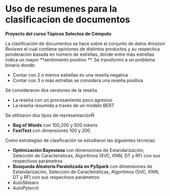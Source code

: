 # Uso de resumenes para la clasificacion de documentos

**Proyecto del curso Tópicos Selectos de Cómputo**

La clasificación de documentos se hace sobre el conjunto de datos *Amazon Reviews* el cual contiene opiniones de distintos productos y su respectica ponderación basada en número de estrellas, donde entre más estrellas indica un mayor **sentimiento positivo **.
Se transformó a un problema binario donde:

* Contar con 2 o menos estrellas es una reseña negativa
* Contar con 3 o más estrellas se considera una reseña positiva

Se consideraron dos versiones de la reseña
* La reseña con un procesamiento poco agresivo
* La reseña resumida a través de un modelo BERT

Se utilizaron dos tipos de representaciónÑ

* **Bag of Words** con 100,200 y 500 tokens
* **FastText** con dimensiones 100 y 200

Como estrategias de clasificación se estudiaron las siguientes técnicas:

* **Optimización Bayesiana** con dimensiones de Estandarización, Selección de Características, Algoritmos (SVC, KNN, DT y RF) con sus respectivos parámetros
* **Búsqueda Aleatoria Paralelizada en PySpark** con dimensiones de Estandarización, Selección de Características, Algoritmos (SVC, KNN, DT y RF) con sus respectivos parámetros
* AutoSklearn
* AutoPytorch
